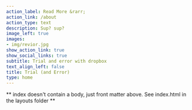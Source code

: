 ```yaml
---
action_label: Read More &rarr;
action_link: /about
action_type: text
description: Sup? sup?
image_left: true
images:
- img/revior.jpg
show_action_link: true
show_social_links: true
subtitle: Trial and error with dropbox
text_align_left: false
title: Trial (and Error)
type: home
---
```


** index doesn't contain a body, just front matter above.
See index.html in the layouts folder **
